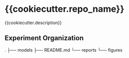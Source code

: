 {{cookiecutter.repo_name}}
=================================

{{cookiecutter.description}}

Experiment Organization
------------------------
.
├── models
├── README.md
└── reports
    └── figures


